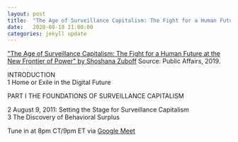 ```yaml
---
layout: post
title:  "The Age of Surveillance Capitalism: The Fight for a Human Future at the New Frontier of Power (1/5)"
date:   2020-08-10 21:00:00
categories: jekyll update
---
```


["The Age of Surveillance Capitalism: The Fight for a Human Future at the New Frontier of Power" by Shoshana Zuboff](https://www.publicaffairsbooks.com/titles/shoshana-zuboff/the-age-of-surveillance-capitalism/9781610395694/) Source: Public Affairs, 2019.

INTRODUCTION  
1 Home or Exile in the Digital Future  

PART I THE FOUNDATIONS OF SURVEILLANCE CAPITALISM  

2 August 9, 2011: Setting the Stage for Surveillance Capitalism  
3 The Discovery of Behavioral Surplus    

Tune in at 8pm CT/9pm ET via [Google Meet](https://calendar.google.com/event?action=TEMPLATE&tmeid=Nm04c2UxaGdoN2c3ODJvOWFqcjBxdjE0dXYgd2lsbGlhbXMucmViZWNjYUBt&tmsrc=williams.rebecca%40gmail.com)  
